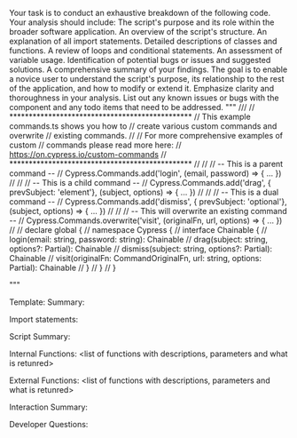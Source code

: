 Your task is to conduct an exhaustive breakdown of the following code. Your analysis should include:
The script's purpose and its role within the broader software application.
An overview of the script's structure.
An explanation of all import statements.
Detailed descriptions of classes and functions.
A review of loops and conditional statements.
An assessment of variable usage.
Identification of potential bugs or issues and suggested solutions.
A comprehensive summary of your findings.
The goal is to enable a novice user to understand the script's purpose, its relationship to the rest of the application, and how to modify or extend it. Emphasize clarity and thoroughness in your analysis.
List out any known issues or bugs with the component and any todo items that need to be addressed.
"""
/// <reference types="cypress" />
// ***********************************************
// This example commands.ts shows you how to
// create various custom commands and overwrite
// existing commands.
//
// For more comprehensive examples of custom
// commands please read more here:
// https://on.cypress.io/custom-commands
// ***********************************************
//
//
// -- This is a parent command --
// Cypress.Commands.add('login', (email, password) => { ... })
//
//
// -- This is a child command --
// Cypress.Commands.add('drag', { prevSubject: 'element'}, (subject, options) => { ... })
//
//
// -- This is a dual command --
// Cypress.Commands.add('dismiss', { prevSubject: 'optional'}, (subject, options) => { ... })
//
//
// -- This will overwrite an existing command --
// Cypress.Commands.overwrite('visit', (originalFn, url, options) => { ... })
//
// declare global {
//   namespace Cypress {
//     interface Chainable {
//       login(email: string, password: string): Chainable<void>
//       drag(subject: string, options?: Partial<TypeOptions>): Chainable<Element>
//       dismiss(subject: string, options?: Partial<TypeOptions>): Chainable<Element>
//       visit(originalFn: CommandOriginalFn, url: string, options: Partial<VisitOptions>): Chainable<Element>
//     }
//   }
// }

"""

Template:
Summary:
<brief overview of the file and all its major components>

Import statements:
<describe the imports and dependencies>

Script Summary:
<Summary of file>

Internal Functions:
<list of functions with descriptions, parameters and what is retunred>

External Functions:
<list of functions with descriptions, parameters and what is retunred>

Interaction Summary:
<a summary of how the file could interact with the rest of the application>

Developer Questions:
<a list of questions Developers working with this component may have the following questions when debugging>